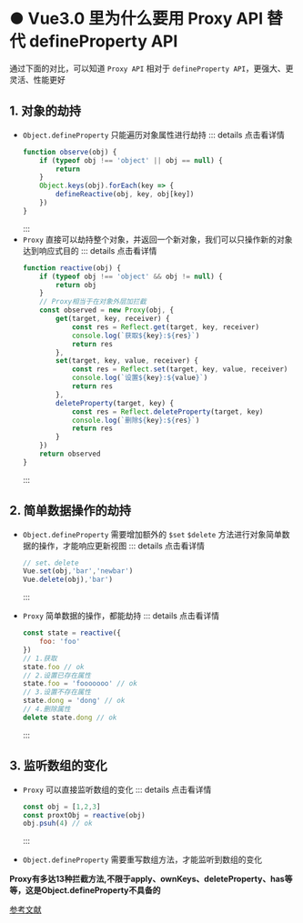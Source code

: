 # ● Vue3.0 里为什么要用 Proxy API 替代 defineProperty API
通过下面的对比，可以知道 `Proxy API` 相对于 `defineProperty API`，更强大、更灵活、性能更好

## 1. 对象的劫持
- `Object.defineProperty` 只能遍历对象属性进行劫持
    ::: details 点击看详情
    ```js
    function observe(obj) {
        if (typeof obj !== 'object' || obj == null) {
            return
        }
        Object.keys(obj).forEach(key => {
            defineReactive(obj, key, obj[key])
        })
    }
    ```
    :::
- `Proxy` 直接可以劫持整个对象，并返回一个新对象，我们可以只操作新的对象达到响应式目的
    ::: details 点击看详情
    ```js
    function reactive(obj) {
        if (typeof obj !== 'object' && obj != null) {
            return obj
        }
        // Proxy相当于在对象外层加拦截
        const observed = new Proxy(obj, {
            get(target, key, receiver) {
                const res = Reflect.get(target, key, receiver)
                console.log(`获取${key}:${res}`)
                return res
            },
            set(target, key, value, receiver) {
                const res = Reflect.set(target, key, value, receiver)
                console.log(`设置${key}:${value}`)
                return res
            },
            deleteProperty(target, key) {
                const res = Reflect.deleteProperty(target, key)
                console.log(`删除${key}:${res}`)
                return res
            }
        })
        return observed
    }
    ```
    :::

## 2. 简单数据操作的劫持
- `Object.defineProperty` 需要增加额外的 `$set` `$delete` 方法进行对象简单数据的操作，才能响应更新视图
    ::: details 点击看详情
    ```js
    // set、delete
    Vue.set(obj,'bar','newbar')
    Vue.delete(obj),'bar')
    ```
    :::

- `Proxy` 简单数据的操作，都能劫持
    ::: details 点击看详情
    ```js
    const state = reactive({
        foo: 'foo'
    })
    // 1.获取
    state.foo // ok
    // 2.设置已存在属性
    state.foo = 'fooooooo' // ok
    // 3.设置不存在属性
    state.dong = 'dong' // ok
    // 4.删除属性
    delete state.dong // ok
    ```
    :::

## 3. 监听数组的变化
- `Proxy` 可以直接监听数组的变化
    ::: details 点击看详情
    ```js
    const obj = [1,2,3]
    const proxtObj = reactive(obj)
    obj.psuh(4) // ok
    ```
    :::

- `Object.defineProperty` 需要重写数组方法，才能监听到数组的变化

**Proxy有多达13种拦截方法,不限于apply、ownKeys、deleteProperty、has等等，这是Object.defineProperty不具备的**

[参考文献](https://mp.weixin.qq.com/s/fJc6aKroWTUj9z8hDAX40Q)